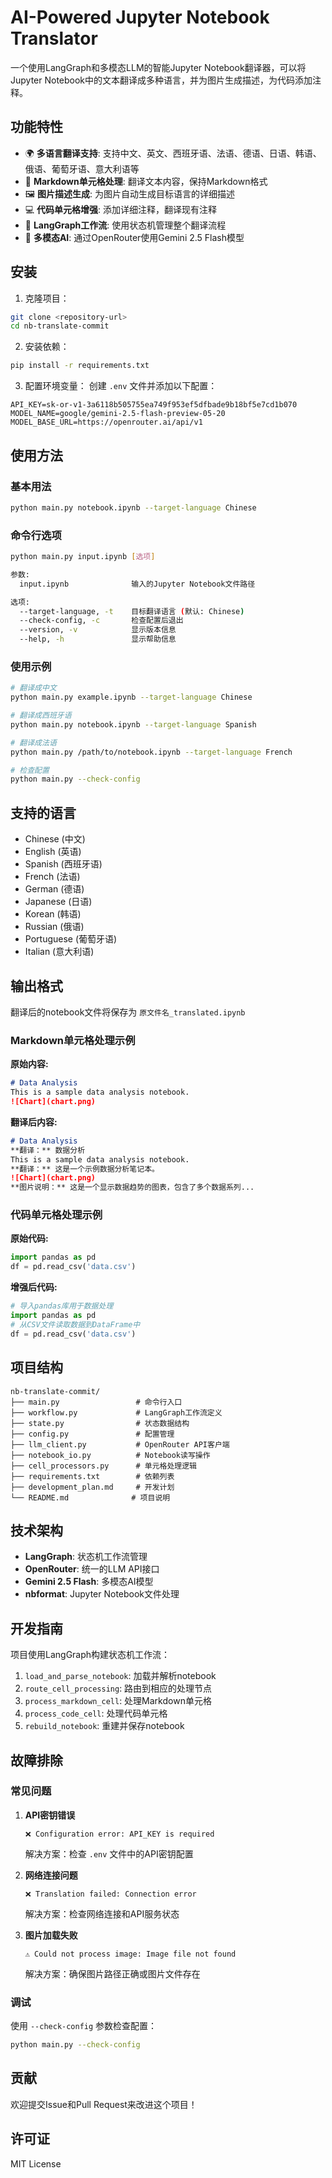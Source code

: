 # AI-Powered Jupyter Notebook Translator

一个使用LangGraph和多模态LLM的智能Jupyter Notebook翻译器，可以将Jupyter Notebook中的文本翻译成多种语言，并为图片生成描述，为代码添加注释。

## 功能特性

- 🌍 **多语言翻译支持**: 支持中文、英文、西班牙语、法语、德语、日语、韩语、俄语、葡萄牙语、意大利语等
- 📝 **Markdown单元格处理**: 翻译文本内容，保持Markdown格式
- 🖼️ **图片描述生成**: 为图片自动生成目标语言的详细描述 
- 💻 **代码单元格增强**: 添加详细注释，翻译现有注释
- 🔄 **LangGraph工作流**: 使用状态机管理整个翻译流程
- 🤖 **多模态AI**: 通过OpenRouter使用Gemini 2.5 Flash模型

## 安装

1. 克隆项目：
```bash
git clone <repository-url>
cd nb-translate-commit
```

2. 安装依赖：
```bash
pip install -r requirements.txt
```

3. 配置环境变量：
创建 `.env` 文件并添加以下配置：
```env
API_KEY=sk-or-v1-3a6118b505755ea749f953ef5dfbade9b18bf5e7cd1b070
MODEL_NAME=google/gemini-2.5-flash-preview-05-20
MODEL_BASE_URL=https://openrouter.ai/api/v1
```

## 使用方法

### 基本用法

```bash
python main.py notebook.ipynb --target-language Chinese
```

### 命令行选项

```bash
python main.py input.ipynb [选项]

参数:
  input.ipynb              输入的Jupyter Notebook文件路径

选项:
  --target-language, -t    目标翻译语言 (默认: Chinese)
  --check-config, -c       检查配置后退出
  --version, -v            显示版本信息
  --help, -h               显示帮助信息
```

### 使用示例

```bash
# 翻译成中文
python main.py example.ipynb --target-language Chinese

# 翻译成西班牙语
python main.py notebook.ipynb --target-language Spanish

# 翻译成法语
python main.py /path/to/notebook.ipynb --target-language French

# 检查配置
python main.py --check-config
```

## 支持的语言

- Chinese (中文)
- English (英语)
- Spanish (西班牙语)
- French (法语)
- German (德语)
- Japanese (日语)
- Korean (韩语)
- Russian (俄语)
- Portuguese (葡萄牙语)
- Italian (意大利语)

## 输出格式

翻译后的notebook文件将保存为 `原文件名_translated.ipynb`

### Markdown单元格处理示例

**原始内容:**
```markdown
# Data Analysis
This is a sample data analysis notebook.
![Chart](chart.png)
```

**翻译后内容:**
```markdown
# Data Analysis
**翻译：** 数据分析
This is a sample data analysis notebook.
**翻译：** 这是一个示例数据分析笔记本。
![Chart](chart.png)
**图片说明：** 这是一个显示数据趋势的图表，包含了多个数据系列...
```

### 代码单元格处理示例

**原始代码:**
```python
import pandas as pd
df = pd.read_csv('data.csv')
```

**增强后代码:**
```python
# 导入pandas库用于数据处理
import pandas as pd
# 从CSV文件读取数据到DataFrame中
df = pd.read_csv('data.csv')
```

## 项目结构

```
nb-translate-commit/
├── main.py                 # 命令行入口
├── workflow.py             # LangGraph工作流定义
├── state.py                # 状态数据结构
├── config.py               # 配置管理
├── llm_client.py           # OpenRouter API客户端
├── notebook_io.py          # Notebook读写操作
├── cell_processors.py      # 单元格处理逻辑
├── requirements.txt        # 依赖列表
├── development_plan.md     # 开发计划
└── README.md              # 项目说明
```

## 技术架构

- **LangGraph**: 状态机工作流管理
- **OpenRouter**: 统一的LLM API接口
- **Gemini 2.5 Flash**: 多模态AI模型
- **nbformat**: Jupyter Notebook文件处理

## 开发指南

项目使用LangGraph构建状态机工作流：

1. `load_and_parse_notebook`: 加载并解析notebook
2. `route_cell_processing`: 路由到相应的处理节点
3. `process_markdown_cell`: 处理Markdown单元格
4. `process_code_cell`: 处理代码单元格
5. `rebuild_notebook`: 重建并保存notebook

## 故障排除

### 常见问题

1. **API密钥错误**
   ```
   ❌ Configuration error: API_KEY is required
   ```
   解决方案：检查 `.env` 文件中的API密钥配置

2. **网络连接问题**
   ```
   ❌ Translation failed: Connection error
   ```
   解决方案：检查网络连接和API服务状态

3. **图片加载失败**
   ```
   ⚠️ Could not process image: Image file not found
   ```
   解决方案：确保图片路径正确或图片文件存在

### 调试

使用 `--check-config` 参数检查配置：
```bash
python main.py --check-config
```

## 贡献

欢迎提交Issue和Pull Request来改进这个项目！

## 许可证

MIT License 